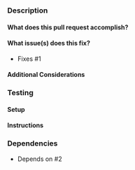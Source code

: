  ### Description

 #### What does this pull request accomplish?

 #### What issue(s) does this fix?
* Fixes #1

 #### Additional Considerations

 ### Testing

 #### Setup

 #### Instructions

 ### Dependencies
* Depends on #2
